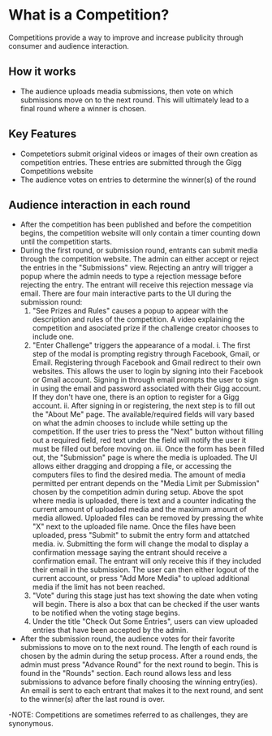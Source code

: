 # What is a Competition?

Competitions provide a way to improve and increase publicity through consumer and audience interaction.


## How it works
- The audience uploads meadia submissions, then vote on which submissions move on to the next round.  This will ultimately lead to a final round where a winner is chosen.


## Key Features
- Competetiors submit original videos or images of their own creation as competition entries.  These entries are submitted through the Gigg Competitions website
- The audience votes on entries to determine the winner(s) of the round


## Audience interaction in each round
- After the competition has been published and before the competition begins, the competition website will only contain a timer counting down until the competition starts.
- During the first round, or submission round, entrants can submit media through the competition website.  The admin can either accept or reject the entries in the "Submissions" view.  Rejecting an antry will trigger a popup where the admin needs to type a rejection message before rejecting the entry.  The entrant will receive this rejection message via email. There are four main interactive parts to the UI during the submission round:
  1. "See Prizes and Rules" causes a popup to appear with the description and rules of the competition. A video explaining the competition and asociated prize if the challenge creator chooses to include one.
  2. "Enter Challenge" triggers the appearance of a modal.
     i. The first step of the modal is prompting registry through Facebook, Gmail, or Email.  Registering through Facebook and Gmail redirect to their own websites.  This allows the user to login by signing into their Facebook or Gmail account.  Signing in through email prompts the user to sign in using the email and password associated with their Gigg account.  If they don't have one, there is an option to register for a Gigg account.
     ii. After signing in or registering, the next step is to fill out the "About Me" page.  The available/required fields will vary based on what the admin chooses to include while setting up the competition. If the user tries to press the "Next" button without filling out a required field, red text under the field will notify the user it must be filled out before moving on.
     iii. Once the form has been filled out, the "Submission" page is where the media is uploaded. The UI allows either dragging and dropping a file, or accessing the computers files to find the desired media.  The amount of media permitted per entrant depends on the "Media Limit per Submission" chosen by the competition admin during setup.  Above the spot where media is uploaded, there is text and a counter indicating the current amount of uploaded media and the maximum amount of media allowed.  Uploaded files can be removed by pressing the white "X" next to the uploaded file name. Once the files have been uploaded, press "Submit" to submit the entry form and attatched media.
     iv. Submitting the form will change the modal to display a confirmation message saying the entrant should receive a confirmation email.  The entrant will only receive this if they included their email in the submission.  The user can then either logout of the current account, or press "Add More Media" to upload additional media if the limit has not been reached.
  3. "Vote" during this stage just has text showing the date when voting will begin.  There is also a box that can be checked if the user wants to be notified when the voting stage begins.
  4. Under the title "Check Out Some Entries", users can view uploaded entries that have been accepted by the admin.
- After the submission round, the audience votes for their favorite submissions to move on to the next round.  The length of each round is chosen by the admin during the setup process.  After a round ends, the admin must press "Advance Round" for the next round to begin. This is found in the "Rounds" section. Each round allows less and less submissions to advance before finally choosing the winning entry(ies).  An email is sent to each entrant that makes it to the next round, and sent to the winner(s) after the last round is over.

-NOTE: Competitions are sometimes referred to as challenges, they are synonymous.
